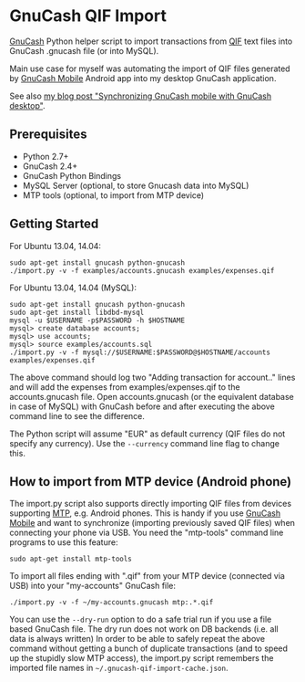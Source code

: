 GnuCash QIF Import
==================

[GnuCash][GnuCash] Python helper script to import transactions from [QIF][QIF] text files into GnuCash .gnucash file (or into MySQL).

Main use case for myself was automating the import of QIF files generated by [GnuCash Mobile][GnuCash Mobile] Android app into my desktop GnuCash application.

See also [my blog post "Synchronizing GnuCash mobile with GnuCash desktop"][my blog post].


Prerequisites
--------------

* Python 2.7+
* GnuCash 2.4+
* GnuCash Python Bindings
* MySQL Server (optional, to store Gnucash data into MySQL)
* MTP tools (optional, to import from MTP device)

Getting Started
---------------

For Ubuntu 13.04, 14.04:

    sudo apt-get install gnucash python-gnucash
    ./import.py -v -f examples/accounts.gnucash examples/expenses.qif

For Ubuntu 13.04, 14.04 (MySQL):

    sudo apt-get install gnucash python-gnucash
    sudo apt-get install libdbd-mysql
    mysql -u $USERNAME -p$PASSWORD -h $HOSTNAME
    mysql> create database accounts;
    mysql> use accounts;
    mysql> source examples/accounts.sql
    ./import.py -v -f mysql://$USERNAME:$PASSWORD@$HOSTNAME/accounts examples/expenses.qif

The above command should log two "Adding transaction for account.." lines and will add the expenses from examples/expenses.qif to the accounts.gnucash file.
Open accounts.gnucash (or the equivalent database in case of MySQL) with GnuCash before and after executing the above command line to see the difference.

The Python script will assume "EUR" as default currency (QIF files do not specify any currency). Use the `--currency` command line flag to change this.

How to import from MTP device (Android phone)
---------------------------------------------

The import.py script also supports directly importing QIF files from devices supporting [MTP][MTP], e.g. Android phones.
This is handy if you use [GnuCash Mobile][GnuCash Mobile] and want to synchronize (importing previously saved QIF files) when connecting your phone via USB.
You need the "mtp-tools" command line programs to use this feature:

    sudo apt-get install mtp-tools

To import all files ending with ".qif" from your MTP device (connected via USB) into your "my-accounts" GnuCash file:

    ./import.py -v -f ~/my-accounts.gnucash mtp:.*.qif

You can use the `--dry-run` option to do a safe trial run if you use a file based GnuCash file. The dry run does not work on DB backends (i.e. all data is always written)
In order to be able to safely repeat the above command without getting a bunch of duplicate transactions (and to speed up the stupidly slow MTP access),
the import.py script remembers the imported file names in `~/.gnucash-qif-import-cache.json`.


[my blog post]:   http://srcco.de/posts/synchronizing-gnucash-mobile-with-gnucash-desktop.html
[GnuCash]:        http://www.gnucash.org
[QIF]:            http://en.wikipedia.org/wiki/Quicken_Interchange_Format
[MTP]:            http://en.wikipedia.org/wiki/Media_Transfer_Protocol
[GnuCash Mobile]: https://play.google.com/store/apps/details?id=org.gnucash.android&hl=en
